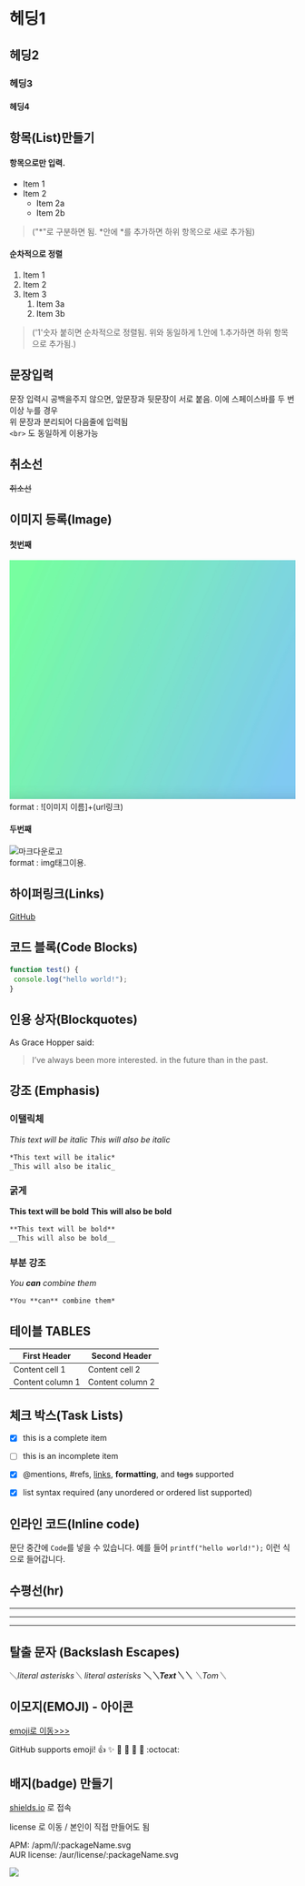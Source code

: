 # 헤딩1
## 헤딩2
### 헤딩3
#### 헤딩4



## 항목(List)만들기

#### 항목으로만 입력. 

* Item 1 
* Item 2 
    * Item 2a 
    * Item 2b 
       
    
    
 >("*"로 구분하면 됨. *안에 *를 추가하면 하위 항목으로 새로 추가됨)    






#### 순차적으로 정렬 

1. Item 1 
1. Item 2 
1. Item 3 
    1. Item 3a 
    1. Item 3b
 
 
 
 >('1'숫자 붙히면 순차적으로 정렬됨. 위와 동일하게 1.안에 1.추가하면 하위 항목으로 추가됨.) 







## 문장입력

문장 입력시 공백을주지 않으면, 앞문장과 뒷문장이 서로 붙음. 이에 스페이스바를 두 번 이상 누를 경우  
위 문장과 분리되어 다음줄에 입력됨 <br> `<br>` 도 동일하게 이용가능



## 취소선 

~~취소선~~


## 이미지 등록(Image)


#### 첫번째 

![이미지1](/image/이미지색.jpeg)
  format : ![이미지 이름]+(url링크)


#### 두번째 
![마크다운로고](https://upload.wikimedia.org/wikipedia/commons/thumb/4/48/Markdown-mark.svg/330px-Markdown-mark.svg.png)  
  format : img태그이용.
  





## 하이퍼링크(Links)
[GitHub](http://github.com "깃허브")






## 코드 블록(Code Blocks) 
```javascript 
function test() { 
 console.log("hello world!"); 
} 
```




## 인용 상자(Blockquotes)

As Grace Hopper said: 

> I’ve always been more interested. 
> in the future than in the past.





## 강조 (Emphasis)


### 이탤릭체

*This text will be italic* 
_This will also be italic_ 

```
*This text will be italic* 
_This will also be italic_ 
```


### 굵게

**This text will be bold** 
__This will also be bold__ 

```
**This text will be bold** 
__This will also be bold__ 
```


### 부분 강조

*You **can** combine them*

```
*You **can** combine them*
```




## 테이블 TABLES


First Header | Second Header 
------------ | ------------- 
Content cell 1 | Content cell 2 
Content column 1 | Content column 2




## 체크 박스(Task Lists)

- [x] this is a complete item 
- [ ] this is an incomplete item 
- [x] @mentions, #refs, [links](), **formatting**, and <del>tags</del> supported 
- [x] list syntax required (any unordered or ordered list supported)




## 인라인 코드(Inline code)

문단 중간에 `Code`를 넣을 수 있습니다. 
예를 들어 `printf("hello world!");` 이런 식으로 들어갑니다.





## 수평선(hr)


--- 

*** 

___



## 탈출 문자 (Backslash Escapes)


＼*literal asterisks＼* 
*literal asterisks* 
__＼*＼*Text＼*＼*__ 
_＼_Tom＼__



## 이모지(EMOJI) - 아이콘

[emoji로 이동>>>](http://emoji-cheat-sheet.com)

GitHub supports emoji! 
:+1: :sparkles: :camel: :tada: 
:rocket: :metal: :octocat:



## 배지(badge) 만들기

[shields.io](https://shields.io/)
로 접속


license 로 이동 / 본인이 직접 만들어도 됨 


APM: /apm/l/:packageName.svg   
AUR license: /aur/license/:packageName.svg

<img src="https://img.shields.io/badge/license-mit-orange">

